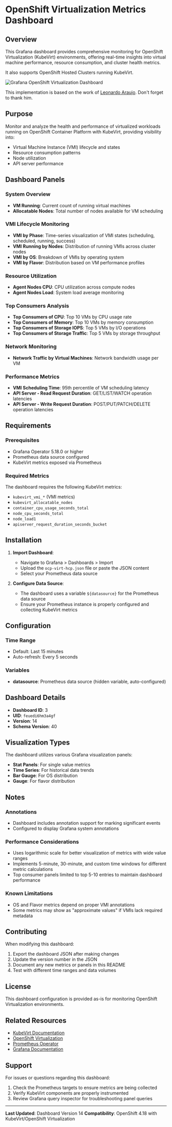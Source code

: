 # OpenShift Virtualization Metrics Dashboard

## Overview

This Grafana dashboard provides comprehensive monitoring for OpenShift Virtualization (KubeVirt) environments, offering real-time insights into virtual machine performance, resource consumption, and cluster health metrics.

It also supports OpenShift Hosted Clusters running KubeVirt.

![Grafana OpenShift Virtualization Dashboard](./grafana-ocp-virt-dashboard.jpg "Grafana OpenShift Virtualization Dashboard")

This implementation is based on the work of [Leonardo Araujo](https://developers.redhat.com/articles/2024/08/19/monitor-openshift-virtualization-using-user-defined-projects-and-grafana "on Grafana Dashboards"). Don't forget to thank him.


## Purpose

Monitor and analyze the health and performance of virtualized workloads running on OpenShift Container Platform with KubeVirt, providing visibility into:
- Virtual Machine Instance (VMI) lifecycle and states
- Resource consumption patterns
- Node utilization
- API server performance

## Dashboard Panels

### System Overview
- **VM Running**: Current count of running virtual machines
- **Allocatable Nodes**: Total number of nodes available for VM scheduling

### VMI Lifecycle Monitoring
- **VMI by Phase**: Time-series visualization of VMI states (scheduling, scheduled, running, success)
- **VMI Running by Nodes**: Distribution of running VMIs across cluster nodes
- **VMI by OS**: Breakdown of VMIs by operating system
- **VMI by Flavor**: Distribution based on VM performance profiles

### Resource Utilization
- **Agent Nodes CPU**: CPU utilization across compute nodes
- **Agent Nodes Load**: System load average monitoring

### Top Consumers Analysis
- **Top Consumers of CPU**: Top 10 VMs by CPU usage rate
- **Top Consumers of Memory**: Top 10 VMs by memory consumption
- **Top Consumers of Storage IOPS**: Top 5 VMs by I/O operations
- **Top Consumers of Storage Traffic**: Top 5 VMs by storage throughput

### Network Monitoring
- **Network Traffic by Virtual Machines**: Network bandwidth usage per VM

### Performance Metrics
- **VMI Scheduling Time**: 95th percentile of VM scheduling latency
- **API Server - Read Request Duration**: GET/LIST/WATCH operation latencies
- **API Server - Write Request Duration**: POST/PUT/PATCH/DELETE operation latencies

## Requirements

### Prerequisites
- Grafana Operator 5.18.0 or higher
- Prometheus data source configured
- KubeVirt metrics exposed via Prometheus

### Required Metrics
The dashboard requires the following KubeVirt metrics:
- `kubevirt_vmi_*` (VMI metrics)
- `kubevirt_allocatable_nodes`
- `container_cpu_usage_seconds_total`
- `node_cpu_seconds_total`
- `node_load1`
- `apiserver_request_duration_seconds_bucket`

## Installation

1. **Import Dashboard**:
   - Navigate to Grafana > Dashboards > Import
   - Upload the `ocp-virt-hcp.json` file or paste the JSON content
   - Select your Prometheus data source

2. **Configure Data Source**:
   - The dashboard uses a variable `${datasource}` for the Prometheus data source
   - Ensure your Prometheus instance is properly configured and collecting KubeVirt metrics

## Configuration

### Time Range
- Default: Last 15 minutes
- Auto-refresh: Every 5 seconds

### Variables
- **datasource**: Prometheus data source (hidden variable, auto-configured)

## Dashboard Details

- **Dashboard ID**: 3
- **UID**: `feuedi6hm3a4gf`
- **Version**: 14
- **Schema Version**: 40

## Visualization Types

The dashboard utilizes various Grafana visualization panels:
- **Stat Panels**: For single value metrics
- **Time Series**: For historical data trends
- **Bar Gauge**: For OS distribution
- **Gauge**: For flavor distribution

## Notes

### Annotations
- Dashboard includes annotation support for marking significant events
- Configured to display Grafana system annotations

### Performance Considerations
- Uses logarithmic scale for better visualization of metrics with wide value ranges
- Implements 5-minute, 30-minute, and custom time windows for different metric calculations
- Top consumer panels limited to top 5-10 entries to maintain dashboard performance

### Known Limitations
- OS and Flavor metrics depend on proper VMI annotations
- Some metrics may show as "approximate values" if VMIs lack required metadata

## Contributing

When modifying this dashboard:
1. Export the dashboard JSON after making changes
2. Update the version number in the JSON
3. Document any new metrics or panels in this README
4. Test with different time ranges and data volumes

## License

This dashboard configuration is provided as-is for monitoring OpenShift Virtualization environments.

## Related Resources

- [KubeVirt Documentation](https://kubevirt.io/)
- [OpenShift Virtualization](https://www.openshift.com/learn/topics/virtualization)
- [Prometheus Operator](https://github.com/prometheus-operator/prometheus-operator)
- [Grafana Documentation](https://grafana.com/docs/)

## Support

For issues or questions regarding this dashboard:
1. Check the Prometheus targets to ensure metrics are being collected
2. Verify KubeVirt components are properly instrumented
3. Review Grafana query inspector for troubleshooting panel queries

---

**Last Updated**: Dashboard Version 14
**Compatibility**: OpenShift 4.18 with KubeVirt/OpenShift Virtualization
